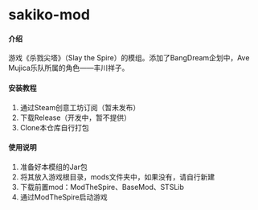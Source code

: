 # sakiko-mod

#### 介绍
游戏《杀戮尖塔》（Slay the Spire）的模组。添加了BangDream企划中，Ave Mujica乐队所属的角色——丰川祥子。


#### 安装教程

1.  通过Steam创意工坊订阅（暂未发布）
2.  下载Release（开发中，暂不提供）
3.  Clone本仓库自行打包

#### 使用说明

1.  准备好本模组的Jar包
2.  将其放入游戏根目录，mods文件夹中，如果没有，请自行新建
3.  下载前置mod：ModTheSpire、BaseMod、STSLib
4.  通过ModTheSpire启动游戏
